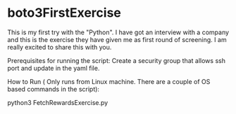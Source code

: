 # boto3FirstExercise

This is my first try with the "Python".
I have got an interview with a company and this is the exercise they have given me as first round of screening. 
I am really excited to share this with you. 

Prerequisites for running the script:
Create a security group that allows ssh port and update in the yaml file.

How to Run ( Only runs from Linux machine. There are a couple of OS based commands in the script): 

python3 FetchRewardsExercise.py
